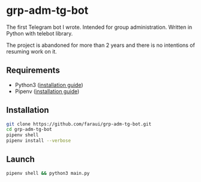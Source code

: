 # grp-adm-tg-bot
The first Telegram bot I wrote. Intended for group administration. Written in Python with telebot library.

The project is abandoned for more than 2 years and there is no intentions of resuming work on it.

## Requirements
- Python3 ([installation guide](https://wiki.python.org/moin/BeginnersGuide/Download))
- Pipenv ([installation guide](https://docs.pipenv.org/install/#installing-pipenv))

## Installation
```sh
git clone https://github.com/faraui/grp-adm-tg-bot.git
cd grp-adm-tg-bot
pipenv shell
pipenv install --verbose
  ```

## Launch
```sh
pipenv shell && python3 main.py
```
